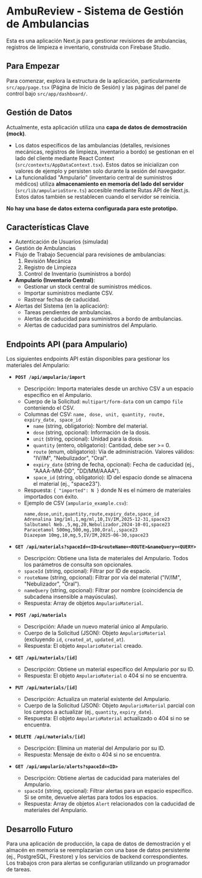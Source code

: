 # AmbuReview - Sistema de Gestión de Ambulancias

Esta es una aplicación Next.js para gestionar revisiones de ambulancias, registros de limpieza e inventario, construida con Firebase Studio.

## Para Empezar

Para comenzar, explora la estructura de la aplicación, particularmente `src/app/page.tsx` (Página de Inicio de Sesión) y las páginas del panel de control bajo `src/app/dashboard/`.

## Gestión de Datos

Actualmente, esta aplicación utiliza una **capa de datos de demostración (mock)**.
- Los datos específicos de las ambulancias (detalles, revisiones mecánicas, registros de limpieza, inventario a bordo) se gestionan en el lado del cliente mediante React Context (`src/contexts/AppDataContext.tsx`). Estos datos se inicializan con valores de ejemplo y persisten solo durante la sesión del navegador.
- La funcionalidad "Ampulario" (inventario central de suministros médicos) utiliza **almacenamiento en memoria del lado del servidor** (`src/lib/ampularioStore.ts`) accesible mediante Rutas API de Next.js. Estos datos también se restablecen cuando el servidor se reinicia.

**No hay una base de datos externa configurada para este prototipo.**

## Características Clave

- Autenticación de Usuarios (simulada)
- Gestión de Ambulancias
- Flujo de Trabajo Secuencial para revisiones de ambulancias:
    1. Revisión Mecánica
    2. Registro de Limpieza
    3. Control de Inventario (suministros a bordo)
- **Ampulario (Inventario Central)**:
    - Gestionar un stock central de suministros médicos.
    - Importar suministros mediante CSV.
    - Rastrear fechas de caducidad.
- Alertas del Sistema (en la aplicación):
    - Tareas pendientes de ambulancias.
    - Alertas de caducidad para suministros a bordo de ambulancias.
    - Alertas de caducidad para suministros del Ampulario.

## Endpoints API (para Ampulario)

Los siguientes endpoints API están disponibles para gestionar los materiales del Ampulario:

- **`POST /api/ampulario/import`**
    - Descripción: Importa materiales desde un archivo CSV a un espacio específico en el Ampulario.
    - Cuerpo de la Solicitud: `multipart/form-data` con un campo `file` conteniendo el CSV.
    - Columnas del CSV: `name, dose, unit, quantity, route, expiry_date, space_id`
        - `name` (string, obligatorio): Nombre del material.
        - `dose` (string, opcional): Información de la dosis.
        - `unit` (string, opcional): Unidad para la dosis.
        - `quantity` (entero, obligatorio): Cantidad, debe ser >= 0.
        - `route` (enum, obligatorio): Vía de administración. Valores válidos: "IV/IM", "Nebulizador", "Oral".
        - `expiry_date` (string de fecha, opcional): Fecha de caducidad (ej., "AAAA-MM-DD", "DD/MM/AAAA").
        - `space_id` (string, obligatorio): ID del espacio donde se almacena el material (ej., "space23").
    - Respuesta: `{ "imported": N }` donde N es el número de materiales importados con éxito.
    - Ejemplo de CSV (`ampulario_example.csv`):
        ```csv
        name,dose,unit,quantity,route,expiry_date,space_id
        Adrenalina 1mg/1ml,1,mg/ml,10,IV/IM,2025-12-31,space23
        Salbutamol Neb.,5,mg,20,Nebulizador,2024-10-01,space23
        Paracetamol 500mg,500,mg,100,Oral,,space23
        Diazepam 10mg,10,mg,5,IV/IM,2025-06-30,space23
        ```

- **`GET /api/materials?spaceId=<ID>&routeName=<ROUTE>&nameQuery=<QUERY>`**
    - Descripción: Obtiene una lista de materiales del Ampulario. Todos los parámetros de consulta son opcionales.
    - `spaceId` (string, opcional): Filtrar por ID de espacio.
    - `routeName` (string, opcional): Filtrar por vía del material ("IV/IM", "Nebulizador", "Oral").
    - `nameQuery` (string, opcional): Filtrar por nombre (coincidencia de subcadena insensible a mayúsculas).
    - Respuesta: Array de objetos `AmpularioMaterial`.

- **`POST /api/materials`**
    - Descripción: Añade un nuevo material único al Ampulario.
    - Cuerpo de la Solicitud (JSON): Objeto `AmpularioMaterial` (excluyendo `id`, `created_at`, `updated_at`).
    - Respuesta: El objeto `AmpularioMaterial` creado.

- **`GET /api/materials/[id]`**
    - Descripción: Obtiene un material específico del Ampulario por su ID.
    - Respuesta: El objeto `AmpularioMaterial` o 404 si no se encuentra.

- **`PUT /api/materials/[id]`**
    - Descripción: Actualiza un material existente del Ampulario.
    - Cuerpo de la Solicitud (JSON): Objeto `AmpularioMaterial` parcial con los campos a actualizar (ej., `quantity`, `expiry_date`).
    - Respuesta: El objeto `AmpularioMaterial` actualizado o 404 si no se encuentra.

- **`DELETE /api/materials/[id]`**
    - Descripción: Elimina un material del Ampulario por su ID.
    - Respuesta: Mensaje de éxito o 404 si no se encuentra.

- **`GET /api/ampulario/alerts?spaceId=<ID>`**
    - Descripción: Obtiene alertas de caducidad para materiales del Ampulario.
    - `spaceId` (string, opcional): Filtrar alertas para un espacio específico. Si se omite, devuelve alertas para todos los espacios.
    - Respuesta: Array de objetos `Alert` relacionados con la caducidad de materiales del Ampulario.

## Desarrollo Futuro

Para una aplicación de producción, la capa de datos de demostración y el almacén en memoria se reemplazarían con una base de datos persistente (ej., PostgreSQL, Firestore) y los servicios de backend correspondientes. Los trabajos cron para alertas se configurarían utilizando un programador de tareas.
